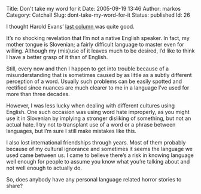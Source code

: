 Title: Don't take my word for it
Date: 2005-09-19 13:46
Author: markos
Category: Catchall
Slug: dont-take-my-word-for-it
Status: published
Id: 26

<div>
 <p>
  I thought Harold Evans’
  <a href="http://news.bbc.co.uk/2/hi/uk_news/magazine/4252520.stm" title="Harold Evans talks about English language">
   last column
  </a>
  was quite good.
 </p>
 <p>
  It’s no shocking revelation that I’m not a native English speaker. In fact, my mother tongue is Slovenian; a fairly difficult language to master even for willing. Although my (mis)use of it leaves much to be desired, I’d like to think I have a better grasp of it than of English.
 </p>
 <p>
  Still, every now and then I happen to get into trouble because of a misunderstanding that is sometimes caused by as little as a subtly different perception of a word. Usually such problems can be easily spotted and rectified since nuances are much clearer to me in a language I’ve used for more than three decades.
 </p>
 <p>
  However, I was less lucky when dealing with different cultures using English. One such occasion was using word hate improperly, as you might use it in Slovenian by implying a stronger disliking of something, but not an actual hate. I try not to transplant use of a word or a phrase between languages, but I’m sure I still make mistakes like this.
 </p>
 <p>
  I also lost international friendships through years. Most of them probably because of my cultural ignorance and sometimes it seems the language we used came between us. I came to believe there’s a risk in knowing language well enough for people to assume you know what you’re talking about and not well enough to actually do.
 </p>
 <p>
  So, does anybody have any personal language related horror stories to share?
 </p>
</div>
